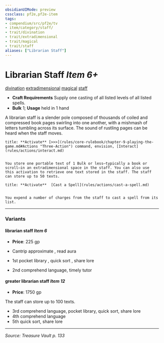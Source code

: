 ```yaml
---
obsidianUIMode: preview
cssclass: pf2e,pf2e-item
tags:
- compendium/src/pf2e/tv
- item/category/staff/
- trait/divination
- trait/extradimensional
- trait/magical
- trait/staff
aliases: ["Librarian Staff"]
---
```

# Librarian Staff *Item 6+*  
[divination](divination.md "Divination School Trait")  [extradimensional](extradimensional.md "Extradimensional Effect Trait")  [magical](magical.md "Magical Item Trait")  [staff](Reference/Rules/Traits/staff.md "Staff Item Trait")  

- **Craft Requirements** Supply one casting of all listed levels of all listed spells.
- **Bulk** 1; **Usage** held in 1 hand

A librarian staff is a slender pole composed of thousands of coiled and compressed book pages swirling into one another, with a mishmash of letters tumbling across its surface. The sound of rustling pages can be heard when the staff moves.

```ad-embed-ability
title: **Activate** [>>>](rules/core-rulebook/chapter-9-playing-the-game.md#Actions "Three-Action") command, envision, [Interact](rules/actions/interact.md)


You store one portable text of 1 Bulk or less—typically a book or scroll—in an extradimensional space in the staff. You can also use this activation to retrieve one text stored in the staff. The staff can store up to 50 texts.
```

```ad-embed-ability
title: **Activate**  [Cast a Spell](rules/actions/cast-a-spell.md)


You expend a number of charges from the staff to cast a spell from its list.
```

---

### Variants

#### librarian staff *Item 6*

- **Price**: 225 gp

- Cantrip approximate , read aura
- 1st pocket library , quick sort , share lore
- 2nd comprehend language, timely tutor

#### greater librarian staff *Item 12*

- **Price**: 1750 gp

The staff can store up to 100 texts.

- 3rd comprehend language, pocket library, quick sort, share lore
- 4th comprehend language
- 5th quick sort, share lore

---
*Source: Treasure Vault p. 133*